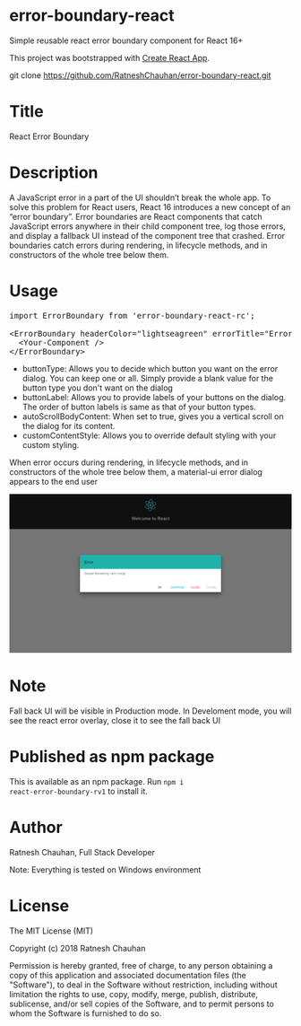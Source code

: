 # error-boundary-react
Simple reusable react error boundary component for React 16+

This project was bootstrapped with [Create React App](https://github.com/facebookincubator/create-react-app).

git clone https://github.com/RatneshChauhan/error-boundary-react.git

Title
==============
React Error Boundary


Description
=================
A JavaScript error in a part of the UI shouldn’t break the whole app. To solve this problem for React users, React 16 introduces a new concept of an “error boundary”.
Error boundaries are React components that catch JavaScript errors anywhere in their child component tree, log those errors, and display a fallback UI instead of the component tree that crashed. Error boundaries catch errors during rendering, in lifecycle methods, and in constructors of the whole tree below them.

Usage
==========================
 
 <pre><span class="pl-k">import</span><span class="pl-smi"> ErrorBoundary</span><span class="pl-k"> from</span> <span class="pl-s"><span class="pl-pds">'</span>error-boundary-react-rc<span class="pl-pds">'</span></span>;

&lt;<span class="pl-ent"><span class="pl-c1">ErrorBoundary headerColor="lightseagreen" errorTitle="Error" errorText="Ooops! Something went wrong!" buttonType={['default', 'primary', 'secondary', 'disabled']} buttonLabel={['Ok', 'Continue', 'Close', 'Cancel']} modal={true} autoScrollBodyContent={false} customContentStyle={null}</span></span>&gt;
  &lt;<span class="pl-ent"><span class="pl-c1">Your-Component</span></span> /&gt;
&lt;/<span class="pl-ent"><span class="pl-c1">ErrorBoundary</span></span>&gt;</pre>

* buttonType: Allows you to decide which button you want on the error dialog. You can keep one or all. Simply provide a blank value for the button type you don't want on the dialog
* buttonLabel: Allows you to provide labels of your buttons on the dialog. The order of button labels is same as that of your button types.
* autoScrollBodyContent: When set to true, gives you a vertical scroll on the dialog for its content.
* customContentStyle: Allows you to override default styling with your custom styling.
 

When error occurs during rendering, in lifecycle methods, and in constructors of the whole tree below them, a material-ui error dialog appears to the end user

![alt text](https://github.com/RatneshChauhan/error-boundary-react/blob/master/example.png "Error Boundary Dialog")

Note
======
Fall back UI will be visible in Production mode. In Develoment mode, you will see the react error overlay, close it to see the fall back UI

Published as npm package
================
This is available as an npm package.
Run <code>npm i react-error-boundary-rv1</code> to install it.

Author
=============
Ratnesh Chauhan, Full Stack Developer

Note: Everything is tested on Windows environment

License
==============
The MIT License (MIT)

Copyright (c) 2018 Ratnesh Chauhan

Permission is hereby granted, free of charge, to any person obtaining a copy of this application and associated documentation files (the "Software"), to deal in the Software without restriction, including without limitation the rights to use, copy, modify, merge, publish, distribute, sublicense, and/or sell copies of the Software, and to permit persons to whom the Software is furnished to do so.


